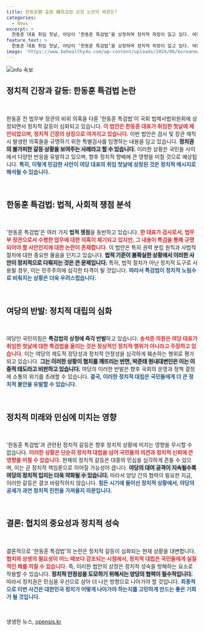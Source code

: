 ```yaml
---
title: 한동훈號 출범 韓특검법 상정 논란의 배경은?
categories:
  - News
excerpt: >
  한동훈 대표 취임 첫날, 야당이 ‘한동훈 특검법’을 상정하며 정치적 파장이 일고 있다. 여당의 반발 속, 특검 추진이 과연 정당성 있을까?
feature_text: >
  한동훈 대표 취임 첫날, 야당이 ‘한동훈 특검법’을 상정하며 정치적 파장이 일고 있다. 여당의 반발 속, 특검 추진이 과연 정당성 있을까?
image: 'https://www.behealthy4u.com/wp-content/uploads/2024/06/koreanews.jpg'
---
```


<p><img src="https://www.behealthy4u.com/wp-content/uploads/2024/06/koreanews.jpg" alt="info 속보" /></p>

<h2 data-ke-size="size26">정치적 긴장과 갈등: 한동훈 특검법 논란</h2>

<p data-ke-size="size16">&nbsp;</p>

<p>한동훈 전 법무부 장관의 비위 의혹을 다룬 '한동훈 특검법'이 국회 법제사법위원회에 상정되면서 정치적 갈등이 심화되고 있습니다. <b><span style="color: #ee2323;">이 법안은 한동훈 대표가 취임한 첫날에 제안되었으며, 정치적 긴장의 상징으로 여겨지고 있습니다.</span></b> 이번 법안은 검사 및 장관 재직 시 발생한 의혹들을 규명하기 위한 특별검사를 임명하는 내용을 담고 있습니다. <b><span style="background-color: #21538527;">정치권의 불가피한 갈등 상황을 보여주는 사례라고 할 수 있습니다.</span></b> 이러한 상황은 국민들 사이에서 다양한 반응을 유발하고 있으며, 향후 정치적 향배에 큰 영향을 미칠 것으로 예상됩니다. <b><span style="color: #1a5490;">특히, 이렇게 민감한 사안이 여당 대표의 취임 첫날에 상정된 것은 정치적 메시지로 해석될 수 있습니다.</span></b></p>

<p data-ke-size="size16">&nbsp;</p>

<h2 data-ke-size="size26">한동훈 특검법: 법적, 사회적 쟁점 분석</h2>

<p data-ke-size="size16">&nbsp;</p>

<p>'한동훈 특검법'은 여러 가지 <b>법적 쟁점</b>을 동반하고 있습니다. <b><span style="color: #ee2323;">한 대표가 검사로서, 법무부 장관으로서 수행한 업무에 대한 의혹이 제기되고 있지만, 그 내용이 특검을 통해 규명되어야 할 사안인지에 대한 논란이 존재합니다.</span></b> 이 법안은 특히 권력 분립 원칙과 사법적 절차에 대한 중요한 물음을 던지고 있습니다. <b><span style="background-color: #21538527;">법적 기준이 불확실한 상황에서 이러한 사안이 정치적으로 다뤄지는 것은 큰 문제입니다.</span></b> 특히, 법적 절차가 아닌 정치적 도구로 사용될 경우, 이는 민주주의에 심각한 타격이 될 것입니다. <b><span style="color: #1a5490;">따라서 특검법이 정치적 노림수로 비춰지는 상황은 더욱 우려스럽습니다.</span></b></p>

<p data-ke-size="size16">&nbsp;</p>

<h2 data-ke-size="size26">여당의 반발: 정치적 대립의 심화</h2>

<p data-ke-size="size16">&nbsp;</p>

<p>여당인 국민의힘은 <b>특검법의 상정에 즉각 반발</b>하고 있습니다. <b><span style="color: #ee2323;">송석준 의원은 여당 대표가 취임한 첫날에 대한 특검법을 올리는 것은 정상적인 정치적 행위가 아니라고 주장하고 있습니다.</span></b> 이는 여당의 제도적 정당성과 정치적 안정성을 심각하게 훼손하는 행위로 평가되고 있습니다. <b><span style="background-color: #21538527;">그는 이러한 상황이 협치를 깨뜨리는 반면, 박준태 원내대변인은 이는 이중적 태도라고 비판하고 있습니다.</span></b> 여당의 이러한 반발은 향후 국회의 운영과 정책 결정에 소통의 위기를 초래할 수 있습니다. <b><span style="color: #1a5490;">결국, 이러한 정치적 대립은 국민들에게 더 큰 정치적 불안을 유발할 수 있습니다.</span></b></p>

<p data-ke-size="size16">&nbsp;</p>

<h2 data-ke-size="size26">정치적 미래와 민심에 미치는 영향</h2>

<p data-ke-size="size16">&nbsp;</p>

<p>'한동훈 특검법'과 관련된 정치적 갈등은 향후 정치적 상황에 미치는 영향을 무시할 수 없습니다. <b><span style="color: #ee2323;">이러한 상황은 단순히 정치적 대립을 넘어 국민들의 의견과 정치적 신뢰에 큰 영향을 미칠 수 있습니다.</span></b> 현재의 정치적 갈등은 대중의 민심을 심각하게 흔들 수 있으며, 이는 곧 정치적 책임론으로 이어질 가능성이 큽니다. <b><span style="background-color: #21538527;">야당의 대여 공격이 지속될수록 여당의 정치적 입지는 더욱 약화될 수 있습니다.</span></b> 따라서 양당 간의 협력이 필요한 지금, 이러한 갈등은 결코 바람직하지 않습니다. <b><span style="color: #1a5490;">힘든 시기에 들어선 정치적 상황에서, 야당의 공세가 과연 정치적 진전을 가져올지 의문입니다.</span></b></p>

<p data-ke-size="size16">&nbsp;</p>

<h2 data-ke-size="size26">결론: 협치의 중요성과 정치적 성숙</h2>

<p data-ke-size="size16">&nbsp;</p>

<p>결론적으로 '한동훈 특검법'의 논란은 정치적 갈등이 심화되는 현재 상황을 대변합니다. <b><span style="color: #ee2323;">협치와 상생의 필요성이 어느 때보다 강조되는 시점에서, 정치적 대립은 국민들에게 실질적인 해를 끼칠 수 있습니다.</span></b> 즉, 이러한 법안의 상정은 정치적 성숙을 방해하는 요소로 작용할 수 있습니다. <b><span style="background-color: #21538527;">정치적 안정성을 도모하기 위해서는 양당의 협력이 필수적입니다.</span></b> 따라서 정치권은 민심을 우선으로 삼아 더 나은 방향으로 나아가야 할 것입니다. <b><span style="color: #1a5490;">최종적으로 이번 사건은 대한민국 정치가 어떻게 나아가야 하는지를 고민하게 만드는 좋은 기회가 될 것입니다.</span></b></p>

<p data-ke-size="size16">&nbsp;</p>
생생한 뉴스, <a href="https://opensis.kr" rel="dofollow">opensis.kr</a>


